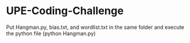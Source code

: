 # UPE-Coding-Challenge
Put Hangman.py, bias.txt, and wordlist.txt in the same folder and execute the python file (python Hangman.py)

